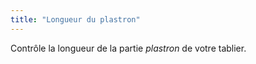 ```yaml
---
title: "Longueur du plastron"
---
```


Contrôle la longueur de la partie _plastron_ de votre tablier.




